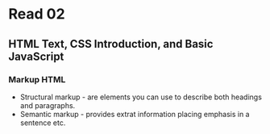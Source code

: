 # Read 02 #
## HTML Text, CSS Introduction, and Basic JavaScript ##

### Markup HTML ###

* Structural markup - are elements you can use to describe both headings and paragraphs. 
* Semantic markup - provides extrat information placing emphasis in a sentence etc. 
